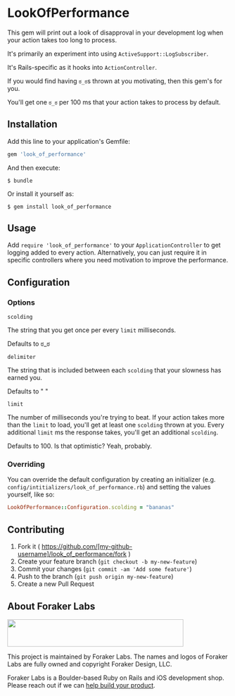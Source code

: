 # LookOfPerformance

This gem will print out a look of disapproval in your development log when your action takes too long to process.

It's primarily an experiment into using `ActiveSupport::LogSubscriber`.

It's Rails-specific as it hooks into `ActionController`.

If you would find having `ಠ_ಠ`s thrown at you motivating, then this gem's for you.

You'll get one `ಠ_ಠ` per 100 ms that your action takes to process by default.

## Installation

Add this line to your application's Gemfile:

```ruby
gem 'look_of_performance'
```

And then execute:

    $ bundle

Or install it yourself as:

    $ gem install look_of_performance

## Usage

Add `require 'look_of_performance'` to your `ApplicationController` to get logging added to every action. Alternatively, you can just require it in specific controllers where you need motivation to improve the performance.

## Configuration

### Options

    scolding

The string that you get once per every `limit` milliseconds.

Defaults to ಠ_ಠ

    delimiter

The string that is included between each `scolding` that your slowness has earned you.

Defaults to " "

    limit

The number of milliseconds you're trying to beat. If your action takes more than the `limit` to load, you'll get at least one `scolding` thrown at you. Every additional `limit` ms the response takes, you'll get an additional `scolding`.

Defaults to 100. Is that optimistic? Yeah, probably.

### Overriding

You can override the default configuration by creating an initializer (e.g. `config/intitializers/look_of_performance.rb`) and setting the values yourself, like so:

```ruby
LookOfPerformance::Configuration.scolding = "bananas"
```

## Contributing

1. Fork it ( https://github.com/[my-github-username]/look_of_performance/fork )
2. Create your feature branch (`git checkout -b my-new-feature`)
3. Commit your changes (`git commit -am 'Add some feature'`)
4. Push to the branch (`git push origin my-new-feature`)
5. Create a new Pull Request

## About Foraker Labs

<img src="http://assets.foraker.com/foraker_logo.png" width="400" height="62">

This project is maintained by Foraker Labs. The names and logos of Foraker Labs are fully owned and copyright Foraker Design, LLC.

Foraker Labs is a Boulder-based Ruby on Rails and iOS development shop. Please reach out if we can [help build your product](http://www.foraker.com).

